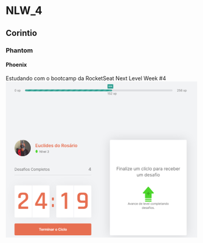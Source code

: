 # NLW_4
## Corintio
### Phantom
#### Phoenix
Estudando com o bootcamp da RocketSeat Next Level Week #4
![](/.readme/img/course-app-home.png)
